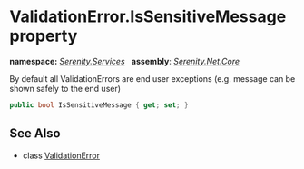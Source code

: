 # ValidationError.IsSensitiveMessage property
**namespace:** *[Serenity.Services](../../README.md#serenity.services-namespace)*   **assembly**: *[Serenity.Net.Core](../../README.md)*

By default all ValidationErrors are end user exceptions (e.g. message can be shown safely to the end user)

```csharp
public bool IsSensitiveMessage { get; set; }
```

## See Also

* class [ValidationError](../ValidationError.md)